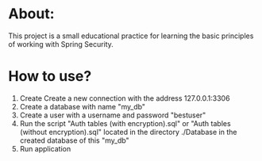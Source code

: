 # About:
This project is a small educational practice for learning the basic principles of working with Spring Security.
# How to use?
1. Create Create a new connection with the address 127.0.0.1:3306
2. Create a database with name "my_db"
3. Create a user with a username and password "bestuser"
4. Run the script "Auth tables (with encryption).sql" or "Auth tables (without encryption).sql" located in the directory ./Database in the created database of this "my_db"
5. Run application
